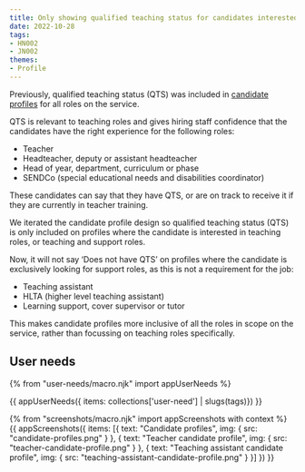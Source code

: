 ```yaml
---
title: Only showing qualified teaching status for candidates interested in teaching roles
date: 2022-10-28
tags:
- HN002
- JN002
themes:
- Profile
---
```


Previously, qualified teaching status (QTS) was included in [candidate profiles](/creating-a-jobseeker-profile-iteration-2/) for all roles on the service.

QTS is relevant to teaching roles and gives hiring staff confidence that the candidates have the right experience for the following roles:
- Teacher
- Headteacher, deputy or assistant headteacher
- Head of year, department, curriculum or phase
- SENDCo (special educational needs and disabilities coordinator)

These candidates can say that they have QTS, or are on track to receive it if they are currently in teacher training.

We iterated the candidate profile design so qualified teaching status (QTS) is only included on profiles where the candidate is interested in teaching roles, or teaching and support roles.

Now, it will not say ‘Does not have QTS’ on profiles where the candidate is exclusively looking for support roles, as this is not a requirement for the job:
- Teaching assistant
- HLTA (higher level teaching assistant)
- Learning support, cover supervisor or tutor

This makes candidate profiles more inclusive of all the roles in scope on the service, rather than focussing on teaching roles specifically.



## User needs

{% from "user-needs/macro.njk" import appUserNeeds %}

{{ appUserNeeds({ items: collections['user-need'] | slugs(tags)}) }}


{% from "screenshots/macro.njk" import appScreenshots with context %}
{{ appScreenshots({
  items: [{
    text: "Candidate profiles",
    img: { src: "candidate-profiles.png" }
  }, {
    text: "Teacher candidate profile",
    img: { src: "teacher-candidate-profile.png" }
  }, {
    text: "Teaching assistant candidate profile",
    img: { src: "teaching-assistant-candidate-profile.png" }
  }]
}) }}
